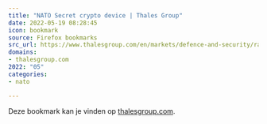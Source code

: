 ```yaml
---
title: "NATO Secret crypto device | Thales Group"
date: 2022-05-19 08:28:45
icon: bookmark
source: Firefox bookmarks
src_url: https://www.thalesgroup.com/en/markets/defence-and-security/radio-communications/aeronautical-communications/NATO
domains:
- thalesgroup.com
2022: "05"
categories:
- nato

---
```

Deze bookmark kan je vinden op [thalesgroup.com](https://www.thalesgroup.com/en/markets/defence-and-security/radio-communications/aeronautical-communications/NATO).
